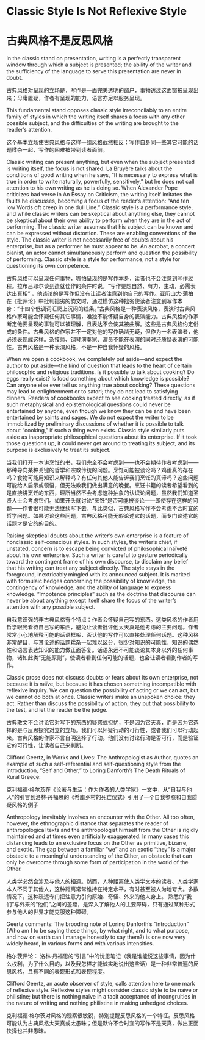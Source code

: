 # Classic Style Is Not Reflexive Style
# 古典风格不是反思风格

In the classic stand on presentation, writing is a perfectly transparent window through which a subject is presented; the ability of the writer and the sufficiency of the language to serve this presentation are never in doubt.

古典风格对呈现的立场是，写作是一面完美透明的窗户，事物透过这面窗被呈现出来；毋庸置疑，作者有呈现的能力，语言亦足以服务呈现。

This fundamental stand opposes classic style irreconcilably to an entire family of styles in which the writing itself shares a focus with any other possible subject, and the difficulties of the writing are brought to the reader’s attention.

这个基本立场使古典风格与这样一组风格截然相反：写作自身同一些其它可能的话题糅杂一起，写作的困难被带到读者面前。

Classic writing can present anything, but even when the subject presented is writing itself, the focus is not shared. La Bruyère talks about the conditions of good writing when he says, “It is necessary to express what is true in order to write naturally, powerfully, sensitively,” but he does not call attention to his own writing as he is doing so. When Alexander Pope criticizes bad verse in An Essay on Criticism, the writing itself imitates the faults he discusses, becoming a focus of the reader’s attention: “And ten low Words oft creep in one dull Line.” Classic style is a performance style, and while classic writers can be skeptical about anything else, they cannot be skeptical about their own ability to perform when they are in the act of performing. The classic writer assumes that his subject can be known and can be expressed without distortion. These are enabling conventions of the style. The classic writer is not necessarily free of doubts about his enterprise, but as a performer he must appear to be. An acrobat, a concert pianist, an actor cannot simultaneously perform and question the possibility of performing. Classic style is a style for performance, not a style for questioning its own competence.

古典风格可以呈现任何事物，哪怕呈现的是写作本身，读者也不会注意到写作过程。拉布吕耶尔谈到造就佳作的条件时说，“写作要想自然、有力、生动，必需表达出真相” ，他谈论的是写作但没有让读者注意到他自己的写作。亚历山大·蒲柏在《批评论》中批判拙劣的韵文时，通过模仿这种拙劣使读者注意到写作本身：“十四个低调词汇爬上沉闷的线条。”古典风格是一种表演风格，表演时古典风格作家可能会怀疑任何其它事情，唯独不能怀疑自身的表演能力。古典风格的作家断定他要呈现的事物可以被理解，且表达不会使其被曲解。这些是古典风格约定俗成的条件。古典风格的作家并不一定对他的写作确凿无疑，但作为一名表演者，他必须表现成这样。杂技师、钢琴演奏家、演员不能在表演的同时还质疑表演的可能性。古典风格是一种表演风格，不是一种自我怀疑的风格。

When we open a cookbook, we completely put aside—and expect the author to put aside—the kind of question that leads to the heart of certain philosophic and religious traditions. Is it possible to talk about cooking? Do eggs really exist? Is food something about which knowledge is possible? Can anyone else ever tell us anything true about cooking? These questions may lead to enlightenment or to satori; they do not lead to satisfying dinners. Readers of cookbooks expect to see cooking treated directly, as if such metaphysical and epistemological questions could never be entertained by anyone, even though we know they can be and have been entertained by saints and sages. We do not expect the writer to be immobilized by preliminary discussions of whether it is possible to talk about “cooking,” if such a thing even exists. Classic style similarly puts aside as inappropriate philosophical questions about its enterprise. If it took those questions up, it could never get around to treating its subject, and its purpose is exclusively to treat its subject.

当我们打开一本讲烹饪的书，我们完全不会考虑到——也不会期待作者考虑到——那种导向某种关键的哲学和宗教传统的问题。烹饪可能被谈论吗？鸡蛋真的存在吗？食物可能用知识来解释吗？有任何其他人能告诉我们烹饪的真谛吗？这些问题可能给人启示或顿悟，但无法教我们做出满意的晚餐。烹饪书籍的读者希望看到的是直接讲烹饪的东西，理所当然不会考虑这种抽象的认识论问题，虽然我们知道圣贤人士会考虑它们。如果开头就讨论“烹饪”是否可能被谈论——即使存在这样的问题——作者很可能无法继续写下去。与此类似，古典风格写作不会考虑不合时宜的哲学问题。如果讨论这些问题，古典风格可能无暇论述它的话题，而专门论述它的话题才是它的的目的。

Raising skeptical doubts about the writer’s own enterprise is a feature of nonclassic self-conscious styles. In such styles, the writer’s chief, if unstated, concern is to escape being convicted of philosophical naïveté about his own enterprise. Such a writer is careful to gesture periodically toward the contingent frame of his own discourse, to disclaim any belief that his writing can treat any subject directly. The style stays in the foreground, inextricably mingled with its announced subject. It is marked with formulaic hedges concerning the possibility of knowledge, the contingency of knowledge, and the ability of language to express knowledge. “Impotence principles” such as the doctrine that discourse can never be about anything except itself share the focus of the writer’s attention with any possible subject.

自我意识强的非古典风格有个特点：作者会怀疑自己写的东西。这类风格的作者用哲学眼光看待自己写的东西，避免让读者批评他太天真是他考虑的主要问题。作者常常小心地解释可能的话语框架，否认他的写作可以直接处理任何话题。这种风格非常醒目，与其论述的话题糅杂一起难以区分，很少对知识的可能性、知识的偶然性和语言表达知识的能力做正面答复。话语永远不可能谈论其本身以外的任何事物，诸如此类“无能原则”，使读者看到任何可能的话题，也会让读者看到作者的写作。

Classic prose does not discuss doubts or fears about its own enterprise, not because it is naïve, but because it has chosen something incompatible with reflexive inquiry. We can question the possibility of acting or we can act, but we cannot do both at once. Classic writers make an unspoken choice: they act. Rather than discuss the possibility of action, they put that possibility to the test, and let the reader be the judge.

古典散文不会讨论它对写下的东西的疑惑或担忧，不是因为它天真，而是因为它选择的是与反思探究对立的立场。我们可以怀疑行动的可行性，或者我们可以行动起来。古典风格的作家不言自明选择了行动。他们没有讨论行动是否可行，而是验证它的可行性，让读者自己来判断。

Clifford Geertz, in Works and Lives: The Anthropologist as Author, quotes an example of such a self-referential and self-questioning style from the introduction, “Self and Other,” to Loring Danforth’s The Death Rituals of Rural Greece:

克利福德·格尔茨在《论著与生活：作为作者的人类学家》一文中，从“自我与他人”的引言到洛林·丹福思的《希腊乡村的死亡仪式》引用了一个自我参照和自我质疑风格的例子

Anthropology inevitably involves an encounter with the Other. All too often, however, the ethnographic distance that separates the reader of anthropological texts and the anthropologist himself from the Other is rigidly maintained and at times even artificially exaggerated. In many cases this distancing leads to an exclusive focus on the Other as primitive, bizarre, and exotic. The gap between a familiar “we” and an exotic “they” is a major obstacle to a meaningful understanding of the Other, an obstacle that can only be overcome through some form of participation in the world of the Other. 

人类学必然会涉及与他人的相遇。然而，人种距离使人类学文本的读者、人类学家本人不同于其他人，这种距离常常维持在特定水平，有时甚至被人为地夸大。多数情况下，这种疏远专门把注意力引向原始、奇怪、外来的他人身上。 熟悉的“我们”与外来的“他们”之间的差距，是深入了解他人的主要障碍，只有通过某种形式参与他人的世界才能克服这种障碍。

Geertz comments:
The brooding note of Loring Danforth’s “Introduction” (Who am I to be saying these things, by what right, and to what purpose, and how on earth can I manage honestly to say them?) is one now very widely heard, in various forms and with various intensities.

格尔茨评论：
洛林·丹福思的“引言”中的忧思笔记（我是谁能说这些事情，因为什么权利，为了什么目的，以及我怎样才能诚实地说出这些话）是一种非常普遍的反思风格，且有不同的表现形式和表现程度。

Clifford Geertz, an acute observer of style, calls attention here to one mark of reflexive style. Reflexive styles might consider classic style to be naïve or philistine; but there is nothing naïve in a tacit acceptance of incongruities in the nature of writing and nothing philistine in making unhedged choices.

克利福德·格尔茨对风格的观察很敏锐，特别提醒反思风格的一个特征。反思风格可能认为古典风格太天真或太愚昧；但是默许不合时宜的写作不是天真，做出正面抉择也并非愚昧。